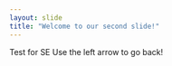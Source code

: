 ```yaml
---
layout: slide
title: "Welcome to our second slide!"
---
```

Test for SE
Use the left arrow to go back!
